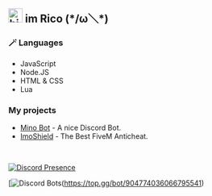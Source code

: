 ## <img src="https://user-images.githubusercontent.com/1303154/88677602-1635ba80-d120-11ea-84d8-d263ba5fc3c0.gif" width="28px" alt="hi"> **im Rico** (\*/ω＼*)

### 🪄 Languages
* JavaScript
* Node.JS
* HTML & CSS
* Lua


### My projects
- [Mino Bot](https://minobot.de/) - A nice Discord Bot. <br />
- [ImoShield](https://dsc.gg/imoshield) - The Best FiveM Anticheat. <br>
<br />



[![Discord Presence](https://lanyard.cnrad.dev/api/865192766727389224)](https://discord.com/users/865192766727389224)







[![Discord Bots](https://top.gg/api/widget/904774036066795541.svg)(https://top.gg/bot/904774036066795541)